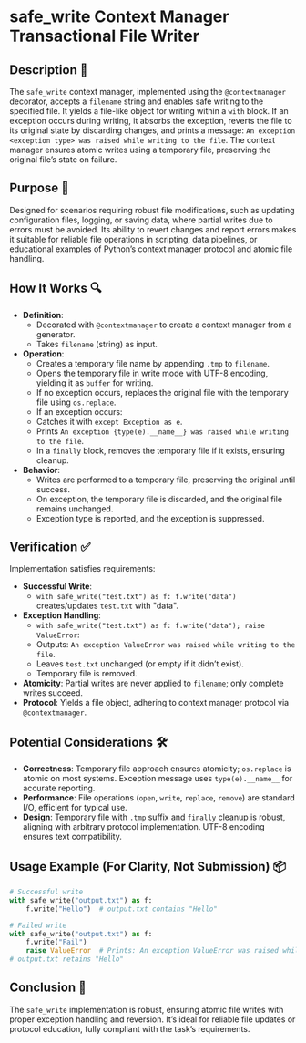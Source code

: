 # safe_write Context Manager Transactional File Writer

## Description 📝

The `safe_write` context manager, implemented using the `@contextmanager` decorator, accepts a `filename` string and enables safe writing to the specified file.
It yields a file-like object for writing within a `with` block.
If an exception occurs during writing, it absorbs the exception, reverts the file to its original state by discarding changes, and prints a message: `An exception <exception type> was raised while writing to the file`.
The context manager ensures atomic writes using a temporary file, preserving the original file’s state on failure.

## Purpose 🎯

Designed for scenarios requiring robust file modifications, such as updating configuration files, logging, or saving data, where partial writes due to errors must be avoided.
Its ability to revert changes and report errors makes it suitable for reliable file operations in scripting, data pipelines, or educational examples of Python’s context manager protocol and atomic file handling.

## How It Works 🔍

-   **Definition**:
    -   Decorated with `@contextmanager` to create a context manager from a generator.
    -   Takes `filename` (string) as input.
-   **Operation**:
    -   Creates a temporary file name by appending `.tmp` to `filename`.
    -   Opens the temporary file in write mode with UTF-8 encoding, yielding it as `buffer` for writing.
    -   If no exception occurs, replaces the original file with the temporary file using `os.replace`.
    -   If an exception occurs:
    -   Catches it with `except Exception as e`.
    -   Prints `An exception {type(e).__name__} was raised while writing to the file`.
    -   In a `finally` block, removes the temporary file if it exists, ensuring cleanup.
-   **Behavior**:
    -   Writes are performed to a temporary file, preserving the original until success.
    -   On exception, the temporary file is discarded, and the original file remains unchanged.
    -   Exception type is reported, and the exception is suppressed.

## Verification ✅

Implementation satisfies requirements:

-   **Successful Write**:
    -   `with safe_write("test.txt") as f: f.write("data")` creates/updates `test.txt` with "data".
-   **Exception Handling**:
    -   `with safe_write("test.txt") as f: f.write("data"); raise ValueError`:
    -   Outputs: `An exception ValueError was raised while writing to the file`.
    -   Leaves `test.txt` unchanged (or empty if it didn’t exist).
    -   Temporary file is removed.
-   **Atomicity**: Partial writes are never applied to `filename`; only complete writes succeed.
-   **Protocol**: Yields a file object, adhering to context manager protocol via `@contextmanager`.

## Potential Considerations 🛠️

-   **Correctness**: Temporary file approach ensures atomicity; `os.replace` is atomic on most systems. Exception message uses `type(e).__name__` for accurate reporting.
-   **Performance**: File operations (`open`, `write`, `replace`, `remove`) are standard I/O, efficient for typical use.
-   **Design**: Temporary file with `.tmp` suffix and `finally` cleanup is robust, aligning with arbitrary protocol implementation. UTF-8 encoding ensures text compatibility.

## Usage Example (For Clarity, Not Submission) 📦

```python
# Successful write
with safe_write("output.txt") as f:
    f.write("Hello")  # output.txt contains "Hello"

# Failed write
with safe_write("output.txt") as f:
    f.write("Fail")
    raise ValueError  # Prints: An exception ValueError was raised while writing to the file
# output.txt retains "Hello"
```

## Conclusion 🚀

The `safe_write` implementation is robust, ensuring atomic file writes with proper exception handling and reversion.
It’s ideal for reliable file updates or protocol education, fully compliant with the task’s requirements.
